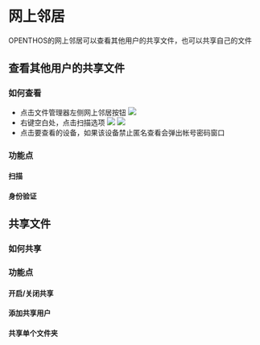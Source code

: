 # 网上邻居
OPENTHOS的网上邻居可以查看其他用户的共享文件，也可以共享自己的文件

## 查看其他用户的共享文件
### 如何查看
 - 点击文件管理器左侧网上邻居按钮
![](../pic/soft/samba_entry.jpg)
 - 右键空白处，点击扫描选项
![](../pic/soft/samba_search1.png)
![](../pic/soft/samba_search2.png)
 - 点击要查看的设备，如果该设备禁止匿名查看会弹出帐号密码窗口
 
 
### 功能点
#### 扫描
#### 身份验证

## 共享文件
### 如何共享

### 功能点
#### 开启/关闭共享

#### 添加共享用户

#### 共享单个文件夹

